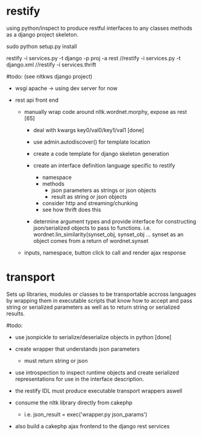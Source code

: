 restify
=======

using python/inspect to produce restful interfaces to any classes methods as a django project skeleton.

sudo python setup.py install

restify -i services.py -t django -p proj -a rest
//restify -i services.py -t django.xml
//restify -i services.thrift

#todo: (see nltkws django project)
- wsgi apache
  -> using dev server for now

- rest api front end
  - manually wrap code around nltk.wordnet.morphy, expose as rest [65]
    - deal with kwargs key0/val0/key1/val1 [done]
    - use admin.autodiscover() for template location

    - create a code template for django skeleton generation

    - create an interface definition language specific to restify 
      - namespace
      - methods
        - json parameters as strings or json objects
        - result as string or json objects
      - consider http and streaming/chunking
      - see how thrift does this

    - determine argument types and provide interface for
      constructing json/serialized objects to pass to functions.
      i.e. wordnet.lin_similarity(synset_obj, synset_obj ...
           synset as an object comes from a return of wordnet.synset

  - inputs, namespace, button click to call and render ajax response

transport
=========
Sets up libraries, modules or classes to be transportable accross languages
by wrapping them in executable scripts that know how to accept and pass
string or serialized parameters as well as to return string or serialized results.

#todo:
- use jsonpickle to serialize/deserialize objects in python [done]
- create wrapper that understands json parameters
  - must return string or json

- use introspection to inspect runtime objects and create serialized representations
  for use in the interface description.

- the restify IDL must produce executable transport wrappers aswell

- consume the nltk library directly from cakephp
  - i.e. json_result = exec('wrapper.py json_params')

- also build a cakephp ajax frontend to the django rest services
